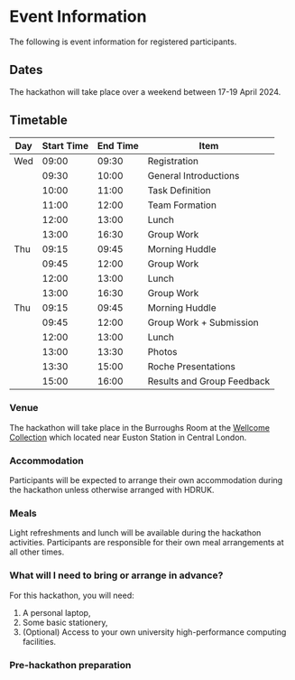 # Event Information

The following is event information for registered participants.

## Dates

The hackathon will take place over a weekend between 17-19 April 2024. 

## Timetable

|Day|Start Time|End Time|Item|
|---|----------|--------|----|
|Wed|09:00|09:30|Registration|
|      |09:30|10:00|General Introductions|
|      |10:00|11:00|Task Definition|
|      |11:00|12:00|Team Formation|
|      |12:00|13:00|Lunch|
|      |13:00|16:30|Group Work|
|Thu|09:15|09:45|Morning Huddle|
||09:45|12:00|Group Work|
|      |12:00|13:00|Lunch|
|      |13:00|16:30|Group Work|
|Thu|09:15|09:45|Morning Huddle|
||09:45|12:00|Group Work + Submission|
|      |12:00|13:00|Lunch|
|      |13:00|13:30|Photos|
|      |13:30|15:00|Roche Presentations|
|      |15:00|16:00|Results and Group Feedback|


### Venue

The hackathon will take place in the Burroughs Room at the [Wellcome Collection](https://wellcomecollection.org/) which located near Euston Station in Central London.

### Accommodation

Participants will be expected to arrange their own accommodation during the hackathon unless otherwise arranged with HDRUK.

### Meals

Light refreshments and lunch will be available during the hackathon activities. Participants are responsible for their own meal arrangements at all other times.

### What will I need to bring or arrange in advance?

For this hackathon, you will need:

1. A personal laptop,
2. Some basic stationery,
3. (Optional) Access to your own university high-performance computing facilities.

### Pre-hackathon preparation

